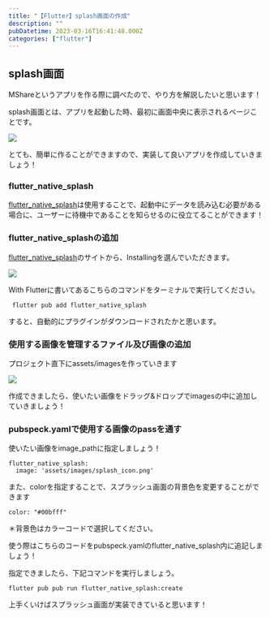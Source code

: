 ```yaml
---
title: "【Flutter】splash画面の作成"
description: ""
pubDatetime: 2023-03-16T16:41:48.000Z
categories: ["flutter"]
---
```


## splash画面

MShareというアプリを作る際に調べたので、やり方を解説したいと思います！

splash画面とは、アプリを起動した時、最初に画面中央に表示されるページことです。

![](https://blog.flutteruniv.com/wp-content/uploads/2023/03/IMG_4915-473x1024.png)

とても、簡単に作ることができますので、実装して良いアプリを作成していきましょう！

### flutter\_native\_splash

[flutter\_native\_splash](https://pub.dev/packages/flutter_native_splash)は使用することで、起動中にデータを読み込む必要がある場合に、ユーザーに待機中であることを知らせるのに役立てることができます！

### flutter\_native\_splashの追加

[flutter\_native\_splash](https://pub.dev/packages/flutter_native_splash)のサイトから、Installingを選んでいただきます。

![](https://blog.flutteruniv.com/wp-content/uploads/2023/03/スクリーンショット-2023-03-17-1.01.20-1024x598.png)

With Flutterに書いてあるこちらのコマンドをターミナルで実行してください。

```
 flutter pub add flutter_native_splash
```

すると、自動的にプラグインがダウンロードされたかと思います。

### 使用する画像を管理するファイル及び画像の追加

プロジェクト直下にassets/imagesを作っていきます

![](https://blog.flutteruniv.com/wp-content/uploads/2023/03/スクリーンショット-2023-03-15-17.30.04.png)

作成できましたら、使いたい画像をドラッグ&ドロップでimagesの中に追加していきましょう！

### pubspeck.yamlで使用する画像のpassを通す

使いたい画像をimage\_pathに指定しましょう！

```
flutter_native_splash:
  image: 'assets/images/splash_icon.png' 
```

また、colorを指定することで、スプラッシュ画面の背景色を変更することができます

```
color: "#00bfff"
```

＊背景色はカラーコードで選択してください。

使う際はこちらのコードをpubspeck.yamlのflutter\_native\_splash内に追記しましょう！

指定できましたら、下記コマンドを実行しましょう。

```
flutter pub pub run flutter_native_splash:create
```

上手くいけばスプラッシュ画面が実装できていると思います！